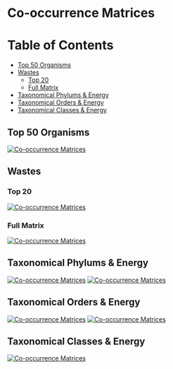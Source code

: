 # Co-occurrence Matrices

Table of Contents
=================
  * [Top 50 Organisms](#top-50-organisms)
  * [Wastes](#wastes)
    * [Top 20](#top-20)
    * [Full Matrix](#full-matrix)
  * [Taxonomical Phylums &amp; Energy](#taxonomical-phylums--energy)
  * [Taxonomical Orders &amp; Energy](#taxonomical-orders--energy)
  * [Taxonomical Classes &amp; Energy](#taxonomical-classes--energy)

## Top 50 Organisms
[![Co-occurrence Matrices](https://github.com/isdata-org/mapping-the-bioeconomy/raw/master/CoOccurrenceMatrices/images/Top50Species.png)](./CoOccurrenceMatrices/images/Top50Species.png)

## Wastes
### Top 20
[![Co-occurrence Matrices](https://github.com/isdata-org/mapping-the-bioeconomy/raw/master/CoOccurrenceMatrices/images/Top20Wastes.png)](./CoOccurrenceMatrices/images/Top20Wastes.png)
### Full Matrix
[![Co-occurrence Matrices](https://github.com/isdata-org/mapping-the-bioeconomy/raw/master/CoOccurrenceMatrices/images/FullWasteMatrix.png)](./CoOccurrenceMatrices/images/FullWasteMatrix.png)


## Taxonomical Phylums & Energy
[![Co-occurrence Matrices](https://github.com/isdata-org/mapping-the-bioeconomy/raw/master/CoOccurrenceMatrices/images/EnergyPhylum.png)](./CoOccurrenceMatrices/images/EnergyPhylum.png)
[![Co-occurrence Matrices](https://github.com/isdata-org/mapping-the-bioeconomy/raw/master/CoOccurrenceMatrices/images/Top15EnergyPhylum.png)](./CoOccurrenceMatrices/images/Top15EnergyPhylum.png)

## Taxonomical Orders & Energy
[![Co-occurrence Matrices](https://github.com/isdata-org/mapping-the-bioeconomy/raw/master/CoOccurrenceMatrices/images/Top15EnergyOrder.png)](./CoOccurrenceMatrices/images/Top15EnergyOrder.png)
[![Co-occurrence Matrices](https://github.com/isdata-org/mapping-the-bioeconomy/raw/master/CoOccurrenceMatrices/images/EnergyPerOrder.png)](./CoOccurrenceMatrices/images/EnergyPerOrder.png)

## Taxonomical Classes & Energy
[![Co-occurrence Matrices](https://github.com/isdata-org/mapping-the-bioeconomy/raw/master/CoOccurrenceMatrices/images/EnergyPerClass.png)](./CoOccurrenceMatrices/images/EnergyPerClass.png)
